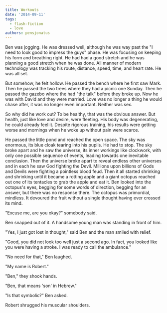 ```yaml
---
title: Workouts
date: '2014-09-11'
tags:
  - flash-fiction
  - love
authors: pensjonatus
---
```


Ben was jogging. He was dressed well, although he was way past the "I need to
look good to impress the guys" phase. He was focusing on keeping his form and
breathing right. He had had a good stretch and he was planning a good stretch
when he was done. All manner of modern technology was tracking his route,
distance, speed, time, and heart rate. He was all set.

<!-- truncate -->

But somehow, he felt hollow. He passed the bench where he first saw Mark. Then
he passed the two trees where they had a picnic one Sunday. Then he passed the
gazebo where the had "the talk" before they broke up. Now he was with David and
they were married. Love was no longer a thing he would chase after, it was no
longer even important. Neither was sex.

So why did he work out? To be healthy, that was the obvious answer. But health,
just like love and desire, were fleeting. His body was degenerating, he could
already feel it. Despite rigorous training, his results were getting worse and
mornings when he woke up without pain were scarce.

He passed the little pond and reached the open space. The sky was enormous, its
blue cloak tearing into his pupils. He had to stop. The sky broke apart and he
saw the universe, its inner workings like clockwork, with only one possible
sequence of events, leading towards one inevitable conclusion. Then the universe
broke apart to reveal endless other universes and in each he saw God fighting
the Devil. Millions upon billions of Gods and Devils were fighting a pointless
blood feud. Then it all started shrinking and shrinking until it became a
rotting apple and a giant octopus reached out one of its tentacles to grab the
apple and eat it. Ben looked into the octopus's eyes, begging for some words of
direction, begging for an answer, but there was no response there. The octopus
was primordial, mindless. It devoured the fruit without a single thought having
ever crossed its mind.

"Excuse me, are you okay?" somebody said.

Ben snapped out of it. A handsome young man was standing in front of him.

"Yes, I just got lost in thought," said Ben and the man smiled with relief.

"Good, you did not look too well just a second ago. In fact, you looked like you
were having a stroke. I was ready to call the ambulance."

"No need for that," Ben laughed.

"My name is Robert."

"Ben," they shook hands.

"Ben, that means 'son' in Hebrew."

"Is that symbolic?" Ben asked.

Robert shrugged his muscular shoulders.
